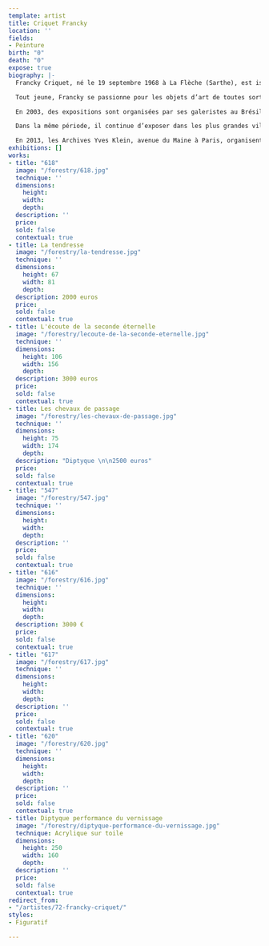 ```yaml
---
template: artist
title: Criquet Francky
location: ''
fields:
- Peinture
birth: "0"
death: "0"
expose: true
biography: |-
  Francky Criquet, né le 19 septembre 1968 à La Flèche (Sarthe), est issu d’une longue lignée de ferrailleurs-brocanteurs. Son père est natif de Fort de France, et sa mère, née à Orbec (Calvados), est normande.

  Tout jeune, Francky se passionne pour les objets d’art de toutes sortes qu’il voit passer autour de lui et notamment pour les dessins et les peintures. Cette expérience le marque pour toujours et fait naître en lui le désir de dessiner, de peindre et de modeler pour son pur plaisir avec un grand talent précoce.

  En 2003, des expositions sont organisées par ses galeristes au Brésil, à l’Ambassade de France à Sao Paulo; aux Pays Bas à Megen ainsi qu’en Italie. L’année suivante, ses œuvres sont montrées à New York et à Miami. De 2005 à 2008, il expose régulièrement en Chine. Sa galerie, Sangshan Art, organise de nombreuses expositions à Shanghaï, à Pékin et à HangZhou.

  Dans la même période, il continue d’exposer dans les plus grandes villes de France : Paris, Marseille, Lyon ou La Rochelle. En 2010, il entame une collaboration avec une nouvelle galerie italienne qui lui organise plusieurs expositions en Italie, à Rome, à Montefalco et à Brescia.

  En 2013, les Archives Yves Klein, avenue du Maine à Paris, organisent une exposition de ses peintures et céramiques. L’année suivante, Francky Criquet se consacre pleinement à son art en atelier, réalisant sculptures et peintures, qui se concrétisent par une exposition de ses œuvres à Lyon (« La Galerie »).
exhibitions: []
works:
- title: "618"
  image: "/forestry/618.jpg"
  technique: ''
  dimensions:
    height: 
    width: 
    depth: 
  description: ''
  price: 
  sold: false
  contextual: true
- title: La tendresse
  image: "/forestry/la-tendresse.jpg"
  technique: ''
  dimensions:
    height: 67
    width: 81
    depth: 
  description: 2000 euros
  price: 
  sold: false
  contextual: true
- title: L'écoute de la seconde éternelle
  image: "/forestry/lecoute-de-la-seconde-eternelle.jpg"
  technique: ''
  dimensions:
    height: 106
    width: 156
    depth: 
  description: 3000 euros
  price: 
  sold: false
  contextual: true
- title: Les chevaux de passage
  image: "/forestry/les-chevaux-de-passage.jpg"
  technique: ''
  dimensions:
    height: 75
    width: 174
    depth: 
  description: "Diptyque \n\n2500 euros"
  price: 
  sold: false
  contextual: true
- title: "547"
  image: "/forestry/547.jpg"
  technique: ''
  dimensions:
    height: 
    width: 
    depth: 
  description: ''
  price: 
  sold: false
  contextual: true
- title: "616"
  image: "/forestry/616.jpg"
  technique: ''
  dimensions:
    height: 
    width: 
    depth: 
  description: 3000 €
  price: 
  sold: false
  contextual: true
- title: "617"
  image: "/forestry/617.jpg"
  technique: ''
  dimensions:
    height: 
    width: 
    depth: 
  description: ''
  price: 
  sold: false
  contextual: true
- title: "620"
  image: "/forestry/620.jpg"
  technique: ''
  dimensions:
    height: 
    width: 
    depth: 
  description: ''
  price: 
  sold: false
  contextual: true
- title: Diptyque performance du vernissage
  image: "/forestry/diptyque-performance-du-vernissage.jpg"
  technique: Acrylique sur toile
  dimensions:
    height: 250
    width: 160
    depth: 
  description: ''
  price: 
  sold: false
  contextual: true
redirect_from:
- "/artistes/72-francky-criquet/"
styles:
- Figuratif

---
```

